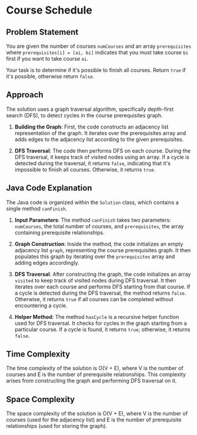 # Course Schedule

## Problem Statement
You are given the number of courses `numCourses` and an array `prerequisites` where `prerequisites[i] = [ai, bi]` indicates that you must take course `bi` first if you want to take course `ai`.

Your task is to determine if it's possible to finish all courses. Return `true` if it's possible, otherwise return `false`.

## Approach
The solution uses a graph traversal algorithm, specifically depth-first search (DFS), to detect cycles in the course prerequisites graph.

1. **Building the Graph**: First, the code constructs an adjacency list representation of the graph. It iterates over the prerequisites array and adds edges to the adjacency list according to the given prerequisites.

2. **DFS Traversal**: The code then performs DFS on each course. During the DFS traversal, it keeps track of visited nodes using an array. If a cycle is detected during the traversal, it returns `false`, indicating that it's impossible to finish all courses. Otherwise, it returns `true`.

## Java Code Explanation
The Java code is organized within the `Solution` class, which contains a single method `canFinish`.

1. **Input Parameters**: The method `canFinish` takes two parameters: `numCourses`, the total number of courses, and `prerequisites`, the array containing prerequisite relationships.

2. **Graph Construction**: Inside the method, the code initializes an empty adjacency list `graph`, representing the course prerequisites graph. It then populates this graph by iterating over the `prerequisites` array and adding edges accordingly.

3. **DFS Traversal**: After constructing the graph, the code initializes an array `visited` to keep track of visited nodes during DFS traversal. It then iterates over each course and performs DFS starting from that course. If a cycle is detected during the DFS traversal, the method returns `false`. Otherwise, it returns `true` if all courses can be completed without encountering a cycle.

4. **Helper Method**: The method `hasCycle` is a recursive helper function used for DFS traversal. It checks for cycles in the graph starting from a particular course. If a cycle is found, it returns `true`; otherwise, it returns `false`.

## Time Complexity
The time complexity of the solution is O(V + E), where V is the number of courses and E is the number of prerequisite relationships. This complexity arises from constructing the graph and performing DFS traversal on it.

## Space Complexity
The space complexity of the solution is O(V + E), where V is the number of courses (used for the adjacency list) and E is the number of prerequisite relationships (used for storing the graph).
